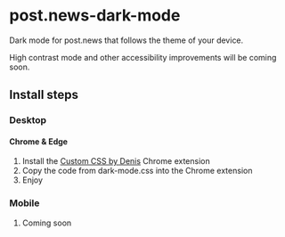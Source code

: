 # post.news-dark-mode
Dark mode for post.news that follows the theme of your device.

High contrast mode and other accessibility improvements will be coming soon.

## Install steps
### Desktop
#### Chrome & Edge
1. Install the [Custom CSS by Denis](https://chrome.google.com/webstore/detail/custom-css-by-denis/cemphncflepgmgfhcdegkbkekifodacd) Chrome extension
2. Copy the code from dark-mode.css into the Chrome extension
3. Enjoy
### Mobile
1. Coming soon
